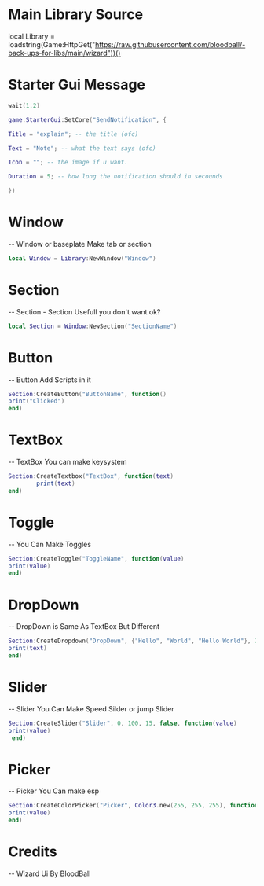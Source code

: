 # Main Library Source
local Library = loadstring(Game:HttpGet("https://raw.githubusercontent.com/bloodball/-back-ups-for-libs/main/wizard"))()

# Starter Gui Message 
```lua
wait(1.2)

game.StarterGui:SetCore("SendNotification", {

Title = "explain"; -- the title (ofc)

Text = "Note"; -- what the text says (ofc)

Icon = ""; -- the image if u want.

Duration = 5; -- how long the notification should in secounds

})
```
 # Window
-- Window or baseplate Make tab or section
```lua
local Window = Library:NewWindow("Window")
 ```
# Section
-- Section - Section Usefull you don't want ok?
```lua
local Section = Window:NewSection("SectionName")
 ```
# Button
-- Button Add Scripts in it

```lua
Section:CreateButton("ButtonName", function()
print("Clicked")
end)
```
# TextBox
-- TextBox You can make keysystem 
```lua
Section:CreateTextbox("TextBox", function(text)
        print(text)
end)
```
# Toggle
 
-- You Can Make Toggles
```lua
Section:CreateToggle("ToggleName", function(value)
print(value)
end)
```
# DropDown
 
-- DropDown is Same As TextBox But Different
```lua
Section:CreateDropdown("DropDown", {"Hello", "World", "Hello World"}, 2, function(text)
print(text)
end)
```
# Slider
 
-- Slider You Can Make Speed Silder or jump Slider
```lua
Section:CreateSlider("Slider", 0, 100, 15, false, function(value)
print(value)
 end)
```
# Picker

-- Picker You Can make esp 
```lua
Section:CreateColorPicker("Picker", Color3.new(255, 255, 255), function(value)
print(value)
end)
```
# Credits

-- Wizard Ui By BloodBall
